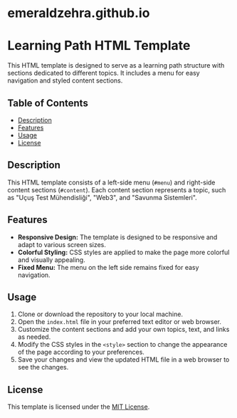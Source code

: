# emeraldzehra.github.io

# Learning Path HTML Template

This HTML template is designed to serve as a learning path structure with sections dedicated to different topics. It includes a menu for easy navigation and styled content sections.

## Table of Contents
- [Description](#description)
- [Features](#features)
- [Usage](#usage)
- [License](#license)

## Description
This HTML template consists of a left-side menu (`#menu`) and right-side content sections (`#content`). Each content section represents a topic, such as "Uçuş Test Mühendisliği", "Web3", and "Savunma Sistemleri".

## Features
- **Responsive Design:** The template is designed to be responsive and adapt to various screen sizes.
- **Colorful Styling:** CSS styles are applied to make the page more colorful and visually appealing.
- **Fixed Menu:** The menu on the left side remains fixed for easy navigation.

## Usage
1. Clone or download the repository to your local machine.
2. Open the `index.html` file in your preferred text editor or web browser.
3. Customize the content sections and add your own topics, text, and links as needed.
4. Modify the CSS styles in the `<style>` section to change the appearance of the page according to your preferences.
5. Save your changes and view the updated HTML file in a web browser to see the changes.

## License
This template is licensed under the [MIT License](LICENSE).
